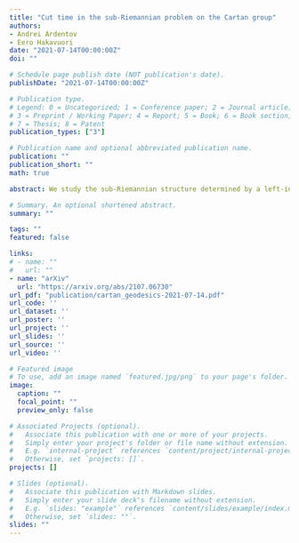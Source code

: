 ```yaml
---
title: "Cut time in the sub-Riemannian problem on the Cartan group"
authors:
- Andrei Ardentov
- Eero Hakavuori
date: "2021-07-14T00:00:00Z"
doi: ""

# Schedule page publish date (NOT publication's date).
publishDate: "2021-07-14T00:00:00Z"

# Publication type.
# Legend: 0 = Uncategorized; 1 = Conference paper; 2 = Journal article;
# 3 = Preprint / Working Paper; 4 = Report; 5 = Book; 6 = Book section;
# 7 = Thesis; 8 = Patent
publication_types: ["3"]

# Publication name and optional abbreviated publication name.
publication: ""
publication_short: ""
math: true

abstract: We study the sub-Riemannian structure determined by a left-invariant distribution of rank 2 on a step 3 Carnot group of dimension 5. We prove the conjectured cut times of Yu. Sachkov for the sub-Riemannian Cartan problem. Along the proof, we obtain a comparison with the known cut times in the sub-Riemannian Engel group, and a sufficient (generic) condition for the uniqueness of the length minimizer between two points. Hence we reduce the optimal synthesis to solving a certain system of equations in elliptic functions.

# Summary. An optional shortened abstract.
summary: ""

tags: ""
featured: false

links:
# - name: ""
#   url: ""
- name: "arXiv"
  url: "https://arxiv.org/abs/2107.06730"
url_pdf: "publication/cartan_geodesics-2021-07-14.pdf"
url_code: ''
url_dataset: ''
url_poster: ''
url_project: ''
url_slides: ''
url_source: ''
url_video: ''

# Featured image
# To use, add an image named `featured.jpg/png` to your page's folder. 
image:
  caption: ""
  focal_point: ""
  preview_only: false

# Associated Projects (optional).
#   Associate this publication with one or more of your projects.
#   Simply enter your project's folder or file name without extension.
#   E.g. `internal-project` references `content/project/internal-project/index.md`.
#   Otherwise, set `projects: []`.
projects: []

# Slides (optional).
#   Associate this publication with Markdown slides.
#   Simply enter your slide deck's filename without extension.
#   E.g. `slides: "example"` references `content/slides/example/index.md`.
#   Otherwise, set `slides: ""`.
slides: ""
---
```

